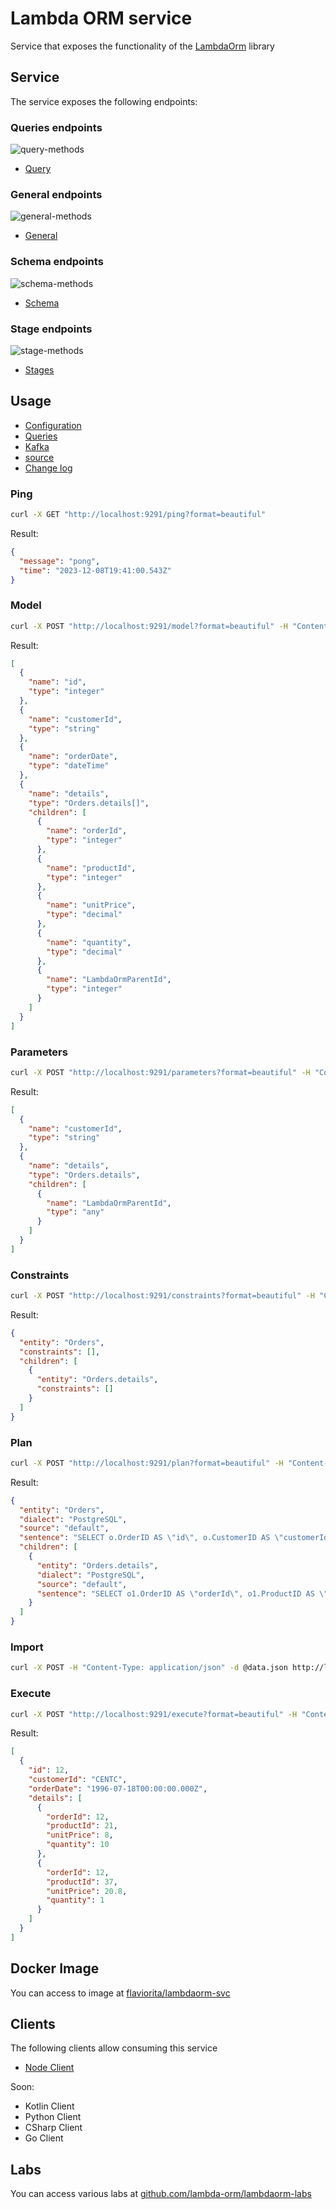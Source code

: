 # Lambda ORM service

Service that exposes the functionality of the [LambdaOrm](https://www.npmjs.com/package/lambdaorm) library

## Service

The service exposes the following endpoints:

### Queries endpoints

![query-methods](https://raw.githubusercontent.com/lambda-orm/wiki/HEAD/docs/api/images/query-methods.png)

* [Query](https://lambda-orm.github.io/wiki/api/Endpoints/Query/index.html)

### General endpoints

![general-methods](https://raw.githubusercontent.com/lambda-orm/wiki/HEAD/docs/api/images/general-methods.png)

* [General](https://lambda-orm.github.io/wiki/api/Endpoints/Genera/index.html)

### Schema endpoints

![schema-methods](https://raw.githubusercontent.com/lambda-orm/wiki/HEAD/docs/api/images/schema-methods.png)

* [Schema](https://lambda-orm.github.io/wiki/api/Endpoints/Schema/index.html)

### Stage endpoints

![stage-methods](https://raw.githubusercontent.com/lambda-orm/wiki/HEAD/docs/api/images/stage-methods.png)

* [Stages](https://lambda-orm.github.io/wiki/api/Endpoints/Stages/index.html)

## Usage

* [Configuration](https://lambda-orm.github.io/wiki/api/Use/Configuration/index.html)
* [Queries](https://lambda-orm.github.io/wiki/api/Use/Queries/index.html)
* [Kafka](https://lambda-orm.github.io/wiki/api/Use/Kafka/index.html)
* [source](https://lambda-orm.github.io/wiki/api/source/index.html)
* [Change log](https://lambda-orm.github.io/wiki/api/CHANGELOG/index.html)

### Ping

```sh
curl -X GET "http://localhost:9291/ping?format=beautiful"
```

Result:

```json
{
  "message": "pong",
  "time": "2023-12-08T19:41:00.543Z"
}
```

### Model

```sh
curl -X POST "http://localhost:9291/model?format=beautiful" -H "Content-Type: application/json" -d '{"query": "Orders.filter(p=>p.customerId==customerId).include(p=>p.details)"}'
```

Result:

```json
[
  {
    "name": "id",
    "type": "integer"
  },
  {
    "name": "customerId",
    "type": "string"
  },
  {
    "name": "orderDate",
    "type": "dateTime"
  },
  {
    "name": "details",
    "type": "Orders.details[]",
    "children": [
      {
        "name": "orderId",
        "type": "integer"
      },
      {
        "name": "productId",
        "type": "integer"
      },
      {
        "name": "unitPrice",
        "type": "decimal"
      },
      {
        "name": "quantity",
        "type": "decimal"
      },
      {
        "name": "LambdaOrmParentId",
        "type": "integer"
      }
    ]
  }
]
```

### Parameters

```sh
curl -X POST "http://localhost:9291/parameters?format=beautiful" -H "Content-Type: application/json" -d '{"query": "Orders.filter(p=>p.customerId==customerId).include(p=>p.details)"}'
```

Result:

```json
[
  {
    "name": "customerId",
    "type": "string"
  },
  {
    "name": "details",
    "type": "Orders.details",
    "children": [
      {
        "name": "LambdaOrmParentId",
        "type": "any"
      }
    ]
  }
]
```

### Constraints

```sh
curl -X POST "http://localhost:9291/constraints?format=beautiful" -H "Content-Type: application/json" -d '{"query": "Orders.filter(p=>p.customerId==customerId).include(p=>p.details)"}'
```

Result:

```json
{
  "entity": "Orders",
  "constraints": [],
  "children": [
    {
      "entity": "Orders.details",
      "constraints": []
    }
  ]
}
```

### Plan

```sh
curl -X POST "http://localhost:9291/plan?format=beautiful" -H "Content-Type: application/json" -d '{"query": "Orders.filter(p=>p.customerId==customerId).include(p=>p.details)"}'
```

Result:

```json
{
  "entity": "Orders",
  "dialect": "PostgreSQL",
  "source": "default",
  "sentence": "SELECT o.OrderID AS \"id\", o.CustomerID AS \"customerId\", o.OrderDate AS \"orderDate\", o.OrderID AS \"__id\" FROM Orders o  WHERE o.CustomerID = $1 ",
  "children": [
    {
      "entity": "Orders.details",
      "dialect": "PostgreSQL",
      "source": "default",
      "sentence": "SELECT o1.OrderID AS \"orderId\", o1.ProductID AS \"productId\", o1.UnitPrice AS \"unitPrice\", o1.Quantity AS \"quantity\", o1.OrderID AS \"LambdaOrmParentId\" FROM \"Order Details\" o1  WHERE  o1.OrderID IN ($1) "
    }
  ]
}
```

### Import

```sh
curl -X POST -H "Content-Type: application/json" -d @data.json http://localhost:9291/stages/default/import
```

### Execute

```sh
curl -X POST "http://localhost:9291/execute?format=beautiful" -H "Content-Type: application/json" -d '{"query": "Orders.filter(p=>p.customerId==customerId).include(p=>p.details)", "data": "{\"customerId\": \"CENTC\"}" }'
```

Result:

```json
[
  {
    "id": 12,
    "customerId": "CENTC",
    "orderDate": "1996-07-18T00:00:00.000Z",
    "details": [
      {
        "orderId": 12,
        "productId": 21,
        "unitPrice": 8,
        "quantity": 10
      },
      {
        "orderId": 12,
        "productId": 37,
        "unitPrice": 20.8,
        "quantity": 1
      }
    ]
  }
]
```

## Docker Image

You can access to image at [flaviorita/lambdaorm-svc](https://hub.docker.com/repository/docker/flaviorita/lambdaorm-svc/general)

## Clients

The following clients allow consuming this service

* [Node Client](https://www.npmjs.com/package/lambdaorm-client-node)

Soon:

* Kotlin Client
* Python Client
* CSharp Client
* Go Client

## Labs

You can access various labs at [github.com/lambda-orm/lambdaorm-labs](https://github.com/lambda-orm/lambdaorm-labs/tree/main/labs/svc)
